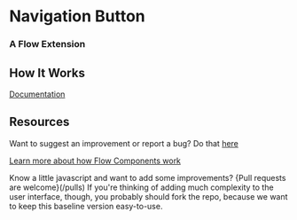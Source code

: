 # Navigation Button #

### A Flow Extension  ###


## How It Works ##
[Documentation]( https://unofficialsf.com/fsc-navigation-button/#top)

## Resources ##

Want to suggest an improvement or report a bug? Do that [here](/issues)

[Learn more about how Flow Components work](/README.md)

Know a little javascript and want to add some improvements? {Pull requests are welcome}(/pulls) If you're thinking of adding much complexity to the user interface, though, you probably should fork the repo, because we want to keep this baseline version easy-to-use.


